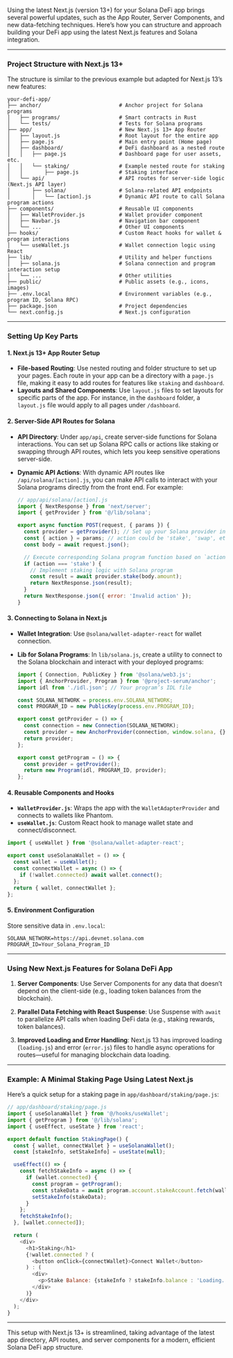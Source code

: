 
Using the latest Next.js (version 13+) for your Solana DeFi app brings several powerful updates, such as the App Router, Server Components, and new data-fetching techniques. Here’s how you can structure and approach building your DeFi app using the latest Next.js features and Solana integration.

---

### **Project Structure with Next.js 13+**

The structure is similar to the previous example but adapted for Next.js 13’s new features:

```plaintext
your-defi-app/
├── anchor/                         # Anchor project for Solana programs
│   ├── programs/                   # Smart contracts in Rust
│   └── tests/                      # Tests for Solana programs
├── app/                            # New Next.js 13+ App Router
│   ├── layout.js                   # Root layout for the entire app
│   ├── page.js                     # Main entry point (Home page)
│   ├── dashboard/                  # DeFi dashboard as a nested route
│   │   ├── page.js                 # Dashboard page for user assets, etc.
│   │   └── staking/                # Example nested route for staking
│   │       ├── page.js             # Staking interface
│   └── api/                        # API routes for server-side logic (Next.js API layer)
│       ├── solana/                 # Solana-related API endpoints
│       │   └── [action].js         # Dynamic API route to call Solana program actions
├── components/                     # Reusable UI components
│   ├── WalletProvider.js           # Wallet provider component
│   ├── Navbar.js                   # Navigation bar component
│   └── ...                         # Other UI components
├── hooks/                          # Custom React hooks for wallet & program interactions
│   └── useWallet.js                # Wallet connection logic using React
├── lib/                            # Utility and helper functions
│   ├── solana.js                   # Solana connection and program interaction setup
│   └── ...                         # Other utilities
├── public/                         # Public assets (e.g., icons, images)
├── .env.local                      # Environment variables (e.g., program ID, Solana RPC)
├── package.json                    # Project dependencies
└── next.config.js                  # Next.js configuration
```

---

### **Setting Up Key Parts**

#### 1. **Next.js 13+ App Router Setup**

   - **File-based Routing**: Use nested routing and folder structure to set up your pages. Each route in your app can be a directory with a `page.js` file, making it easy to add routes for features like `staking` and `dashboard`.
   - **Layouts and Shared Components**: Use `layout.js` files to set layouts for specific parts of the app. For instance, in the `dashboard` folder, a `layout.js` file would apply to all pages under `/dashboard`.

#### 2. **Server-Side API Routes for Solana**

   - **API Directory**: Under `app/api`, create server-side functions for Solana interactions. You can set up Solana RPC calls or actions like staking or swapping through API routes, which lets you keep sensitive operations server-side.
   - **Dynamic API Actions**: With dynamic API routes like `/api/solana/[action].js`, you can make API calls to interact with your Solana programs directly from the front end. For example:

     ```javascript
     // app/api/solana/[action].js
     import { NextResponse } from 'next/server';
     import { getProvider } from '@/lib/solana';

     export async function POST(request, { params }) {
       const provider = getProvider(); // Set up your Solana provider in solana.js
       const { action } = params; // action could be 'stake', 'swap', etc.
       const body = await request.json();

       // Execute corresponding Solana program function based on `action`
       if (action === 'stake') {
         // Implement staking logic with Solana program
         const result = await provider.stake(body.amount);
         return NextResponse.json(result);
       }
       return NextResponse.json({ error: 'Invalid action' });
     }
     ```

#### 3. **Connecting to Solana in Next.js**

   - **Wallet Integration**: Use `@solana/wallet-adapter-react` for wallet connection.
   - **Lib for Solana Programs**: In `lib/solana.js`, create a utility to connect to the Solana blockchain and interact with your deployed programs:

     ```javascript
     import { Connection, PublicKey } from '@solana/web3.js';
     import { AnchorProvider, Program } from '@project-serum/anchor';
     import idl from './idl.json'; // Your program’s IDL file

     const SOLANA_NETWORK = process.env.SOLANA_NETWORK;
     const PROGRAM_ID = new PublicKey(process.env.PROGRAM_ID);

     export const getProvider = () => {
       const connection = new Connection(SOLANA_NETWORK);
       const provider = new AnchorProvider(connection, window.solana, {});
       return provider;
     };

     export const getProgram = () => {
       const provider = getProvider();
       return new Program(idl, PROGRAM_ID, provider);
     };
     ```

#### 4. **Reusable Components and Hooks**

   - **`WalletProvider.js`**: Wraps the app with the `WalletAdapterProvider` and connects to wallets like Phantom.
   - **`useWallet.js`**: Custom React hook to manage wallet state and connect/disconnect.

   ```javascript
   import { useWallet } from '@solana/wallet-adapter-react';

   export const useSolanaWallet = () => {
     const wallet = useWallet();
     const connectWallet = async () => {
       if (!wallet.connected) await wallet.connect();
     };
     return { wallet, connectWallet };
   };
   ```

#### 5. **Environment Configuration**

   Store sensitive data in `.env.local`:

   ```plaintext
   SOLANA_NETWORK=https://api.devnet.solana.com
   PROGRAM_ID=Your_Solana_Program_ID
   ```

---

### **Using New Next.js Features for Solana DeFi App**

1. **Server Components**: Use Server Components for any data that doesn’t depend on the client-side (e.g., loading token balances from the blockchain).

2. **Parallel Data Fetching with React Suspense**: Use Suspense with `await` to parallelize API calls when loading DeFi data (e.g., staking rewards, token balances).

3. **Improved Loading and Error Handling**: Next.js 13 has improved loading (`loading.js`) and error (`error.js`) files to handle async operations for routes—useful for managing blockchain data loading.

---

### **Example: A Minimal Staking Page Using Latest Next.js**

Here’s a quick setup for a staking page in `app/dashboard/staking/page.js`:

```javascript
// app/dashboard/staking/page.js
import { useSolanaWallet } from '@/hooks/useWallet';
import { getProgram } from '@/lib/solana';
import { useEffect, useState } from 'react';

export default function StakingPage() {
  const { wallet, connectWallet } = useSolanaWallet();
  const [stakeInfo, setStakeInfo] = useState(null);

  useEffect(() => {
    const fetchStakeInfo = async () => {
      if (wallet.connected) {
        const program = getProgram();
        const stakeData = await program.account.stakeAccount.fetch(wallet.publicKey);
        setStakeInfo(stakeData);
      }
    };
    fetchStakeInfo();
  }, [wallet.connected]);

  return (
    <div>
      <h1>Staking</h1>
      {!wallet.connected ? (
        <button onClick={connectWallet}>Connect Wallet</button>
      ) : (
        <div>
          <p>Stake Balance: {stakeInfo ? stakeInfo.balance : 'Loading...'}</p>
        </div>
      )}
    </div>
  );
}
```

---

This setup with Next.js 13+ is streamlined, taking advantage of the latest app directory, API routes, and server components for a modern, efficient Solana DeFi app structure.